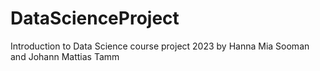 # DataScienceProject 
Introduction to Data Science course project 2023 by Hanna Mia Sooman and Johann Mattias Tamm

